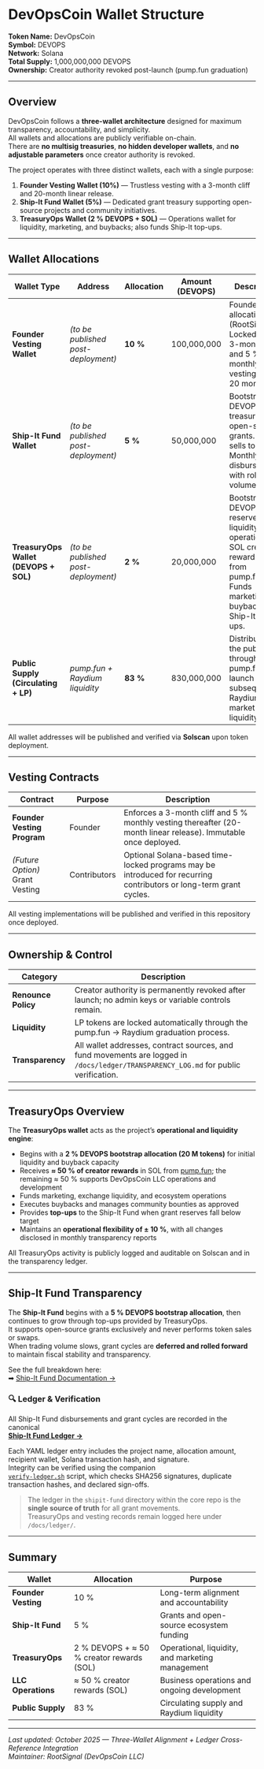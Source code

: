 # DevOpsCoin Wallet Structure

**Token Name:** DevOpsCoin  
**Symbol:** DEVOPS  
**Network:** Solana  
**Total Supply:** 1,000,000,000 DEVOPS  
**Ownership:** Creator authority revoked post-launch (pump.fun graduation)

---

## Overview

DevOpsCoin follows a **three-wallet architecture** designed for maximum transparency, accountability, and simplicity.  
All wallets and allocations are publicly verifiable on-chain.  
There are **no multisig treasuries**, **no hidden developer wallets**, and **no adjustable parameters** once creator authority is revoked.

The project operates with three distinct wallets, each with a single purpose:

1. **Founder Vesting Wallet (10%)** — Trustless vesting with a 3-month cliff and 20-month linear release.
2. **Ship-It Fund Wallet (5%)** — Dedicated grant treasury supporting open-source projects and community initiatives.
3. **TreasuryOps Wallet (2 % DEVOPS + SOL)** — Operations wallet for liquidity, marketing, and buybacks; also funds Ship-It top-ups.

---

## Wallet Allocations

| Wallet Type                           | Address                             | Allocation | Amount (DEVOPS) | Description                                                                                                                                       |
| ------------------------------------- | ----------------------------------- | ---------- | --------------- | ------------------------------------------------------------------------------------------------------------------------------------------------- |
| **Founder Vesting Wallet**            | _(to be published post-deployment)_ | **10 %**   | 100,000,000     | Founder allocation (RootSignal). Locked with a 3-month cliff and 5 % monthly vesting over 20 months.                                              |
| **Ship-It Fund Wallet**               | _(to be published post-deployment)_ | **5 %**    | 50,000,000      | Bootstrap DEVOPS treasury for open-source grants. Never sells tokens. Monthly disbursements with rollover if volume is low.                       |
| **TreasuryOps Wallet (DEVOPS + SOL)** | _(to be published post-deployment)_ | **2 %**    | 20,000,000      | Bootstrap DEVOPS reserve for liquidity and operations + SOL creator-reward inflows from pump.fun. Funds marketing, buybacks, and Ship-It top-ups. |
| **Public Supply (Circulating + LP)**  | _pump.fun + Raydium liquidity_      | **83 %**   | 830,000,000     | Distributed to the public through the pump.fun launch and subsequent Raydium market liquidity.                                                    |

All wallet addresses will be published and verified via **Solscan** upon token deployment.

---

## Vesting Contracts

| Contract                        | Purpose      | Description                                                                                                        |
| ------------------------------- | ------------ | ------------------------------------------------------------------------------------------------------------------ |
| **Founder Vesting Program**     | Founder      | Enforces a 3-month cliff and 5 % monthly vesting thereafter (20-month linear release). Immutable once deployed.    |
| _(Future Option)_ Grant Vesting | Contributors | Optional Solana-based time-locked programs may be introduced for recurring contributors or long-term grant cycles. |

All vesting implementations will be published and verified in this repository once deployed.

---

## Ownership & Control

| Category            | Description                                                                                                                          |
| ------------------- | ------------------------------------------------------------------------------------------------------------------------------------ |
| **Renounce Policy** | Creator authority is permanently revoked after launch; no admin keys or variable controls remain.                                    |
| **Liquidity**       | LP tokens are locked automatically through the pump.fun → Raydium graduation process.                                                |
| **Transparency**    | All wallet addresses, contract sources, and fund movements are logged in `/docs/ledger/TRANSPARENCY_LOG.md` for public verification. |

---

## TreasuryOps Overview

The **TreasuryOps wallet** acts as the project’s **operational and liquidity engine**:

- Begins with a **2 % DEVOPS bootstrap allocation (20 M tokens)** for initial liquidity and buyback capacity
- Receives **≈ 50 % of creator rewards** in SOL from [pump.fun](https://pump.fun/); the remaining ≈ 50 % supports DevOpsCoin LLC operations and development
- Funds marketing, exchange liquidity, and ecosystem operations
- Executes buybacks and manages community bounties as approved
- Provides **top-ups** to the Ship-It Fund when grant reserves fall below target
- Maintains an **operational flexibility of ± 10 %**, with all changes disclosed in monthly transparency reports

All TreasuryOps activity is publicly logged and auditable on Solscan and in the transparency ledger.

---

## Ship-It Fund Transparency

The **Ship-It Fund** begins with a **5 % DEVOPS bootstrap allocation**, then continues to grow through top-ups provided by TreasuryOps.  
It supports open-source grants exclusively and never performs token sales or swaps.  
When trading volume slows, grant cycles are **deferred and rolled forward** to maintain fiscal stability and transparency.

See the full breakdown here:  
➡ [Ship-It Fund Documentation →](./SHIPIT_FUND.md)

### 🔍 Ledger & Verification

All Ship-It Fund disbursements and grant cycles are recorded in the canonical  
[**Ship-It Fund Ledger →**](../../shipit-fund/ledger/)

Each YAML ledger entry includes the project name, allocation amount, recipient wallet, Solana transaction hash, and signature.  
Integrity can be verified using the companion  
[`verify-ledger.sh`](../../shipit-fund/ledger/verify-ledger.sh) script, which checks SHA256 signatures, duplicate transaction hashes, and declared sign-offs.

> The ledger in the `shipit-fund` directory within the core repo is the **single source of truth** for all grant movements.  
> TreasuryOps and vesting records remain logged here under `/docs/ledger/`.

---

## Summary

| Wallet              | Allocation                                | Purpose                                          |
| ------------------- | ----------------------------------------- | ------------------------------------------------ |
| **Founder Vesting** | 10 %                                      | Long-term alignment and accountability           |
| **Ship-It Fund**    | 5 %                                       | Grants and open-source ecosystem funding         |
| **TreasuryOps**     | 2 % DEVOPS + ≈ 50 % creator rewards (SOL) | Operational, liquidity, and marketing management |
| **LLC Operations**  | ≈ 50 % creator rewards (SOL)              | Business operations and ongoing development      |
| **Public Supply**   | 83 %                                      | Circulating supply and Raydium liquidity         |

---

_Last updated: October 2025 — Three-Wallet Alignment + Ledger Cross-Reference Integration_  
_Maintainer: RootSignal (DevOpsCoin LLC)_
